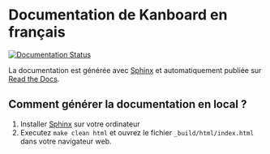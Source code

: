 Documentation de Kanboard en français
=====================================

[![Documentation Status](https://readthedocs.org/projects/kanboard-fr/badge/?version=latest)](http://docs.kanboard.org/fr/latest/?badge=latest)

La documentation est générée avec [Sphinx](http://www.sphinx-doc.org/) et automatiquement publiée sur [Read the Docs](https://readthedocs.org/).

Comment générer la documentation en local ?
-------------------------------------------

1. Installer [Sphinx](http://www.sphinx-doc.org/) sur votre ordinateur
2. Executez `make clean html` et ouvrez le fichier `_build/html/index.html` dans votre navigateur web.
